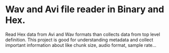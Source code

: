 # Wav and Avi file reader in Binary and Hex.


Read Hex data from Avi and Wav formats than collects data from top level definition.
This project is good for understanding metadata and collect important information about like chunk size, audio format, sample rate...


